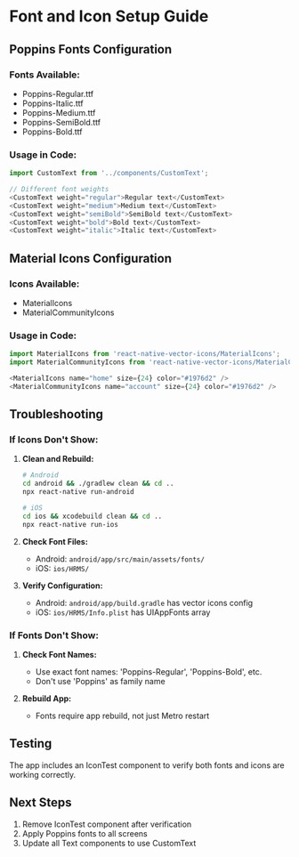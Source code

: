# Font and Icon Setup Guide

## Poppins Fonts Configuration

### Fonts Available:
- Poppins-Regular.ttf
- Poppins-Italic.ttf  
- Poppins-Medium.ttf
- Poppins-SemiBold.ttf
- Poppins-Bold.ttf

### Usage in Code:
```typescript
import CustomText from '../components/CustomText';

// Different font weights
<CustomText weight="regular">Regular text</CustomText>
<CustomText weight="medium">Medium text</CustomText>
<CustomText weight="semiBold">SemiBold text</CustomText>
<CustomText weight="bold">Bold text</CustomText>
<CustomText weight="italic">Italic text</CustomText>
```

## Material Icons Configuration

### Icons Available:
- MaterialIcons
- MaterialCommunityIcons

### Usage in Code:
```typescript
import MaterialIcons from 'react-native-vector-icons/MaterialIcons';
import MaterialCommunityIcons from 'react-native-vector-icons/MaterialCommunityIcons';

<MaterialIcons name="home" size={24} color="#1976d2" />
<MaterialCommunityIcons name="account" size={24} color="#1976d2" />
```

## Troubleshooting

### If Icons Don't Show:
1. **Clean and Rebuild:**
   ```bash
   # Android
   cd android && ./gradlew clean && cd ..
   npx react-native run-android
   
   # iOS
   cd ios && xcodebuild clean && cd ..
   npx react-native run-ios
   ```

2. **Check Font Files:**
   - Android: `android/app/src/main/assets/fonts/`
   - iOS: `ios/HRMS/`

3. **Verify Configuration:**
   - Android: `android/app/build.gradle` has vector icons config
   - iOS: `ios/HRMS/Info.plist` has UIAppFonts array

### If Fonts Don't Show:
1. **Check Font Names:**
   - Use exact font names: 'Poppins-Regular', 'Poppins-Bold', etc.
   - Don't use 'Poppins' as family name

2. **Rebuild App:**
   - Fonts require app rebuild, not just Metro restart

## Testing

The app includes an IconTest component to verify both fonts and icons are working correctly.

## Next Steps

1. Remove IconTest component after verification
2. Apply Poppins fonts to all screens
3. Update all Text components to use CustomText
